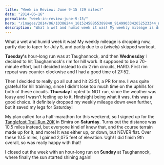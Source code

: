 ```yaml
---
title: "Week in Review: June 9-15 (29 miles)"
date: "2014-06-16"
permalink: "week-in-review-june-9-15/"
hero: "/images/2014/06/10386244_10152458855389840_9149903342052523344_n.jpg"
description: "What a wet and humid week it was! My weekly mileage is dropping now, partly due to taper for July 5, and partly due to a (wisely) skipped workout."
---
```


What a wet and humid week it was! My weekly mileage is dropping now, partly due to taper for July 5, and partly due to a (wisely) skipped workout.

**Tuesday's** hour-long run was at Taughannock, and then **Wednesday** I decided to hit Taughannock's rim for hill work. It supposed to be a 70-minute effort, but I decided instead to do 2 rim circuits, HARD. First rim repeat was counter-clockwise and I had a good time of 27:52.

Then I decided to really go all out and hit 23:51, a PR for me. I was quite grateful for hill training, since I didn't lose too much time on the uphills for both of these circuits. **Thursday** I opted to NOT run, since the weather was lousy and I wasn't feeling up to it. Hindsight being what it was, this was a good choice. It definitely dropped my weekly mileage down even further, but it saved my legs for Saturday!

My plan called for a half-marathon for this weekend, so I signed up for the [Tanglefoot Trail Run 20K](http://tanglewoodnaturecenter.com/tanglefoot) in Elmira on **Saturday**. Turns out the distance was 10.5 miles instead, but everyone kind of knew that, and the course terrain made up for it, and more! It was either up, or down, but NEVER flat. Over these 10.5 miles, I gained 2,075 feet of elevation. Ugh! I did finish 9th overall, so was really happy with that!

I closed out the week with an hour-long run on **Sunday** at Taughannock, where finally the sun started shining again!
